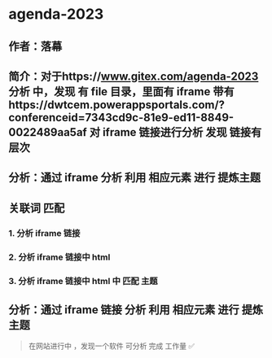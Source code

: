 # agenda-2023
 
## 作者：落幕
## 简介：对于https://www.gitex.com/agenda-2023 分析 中，发现 有 file 目录，里面有 iframe 带有https://dwtcem.powerappsportals.com/?conferenceid=7343cd9c-81e9-ed11-8849-0022489aa5af 对 iframe 链接进行分析 发现 链接有层次

## 分析：通过 iframe 分析 利用 相应元素 进行 提炼主题
## 关联词 匹配
### 1. 分析 iframe 链接 
### 2. 分析 iframe 链接中 html
### 3. 分析 iframe 链接中 html 中 匹配 主题
## 分析：通过 iframe 链接 分析 利用 相应元素 进行 提炼主题

> 在网站进行中 ，发现一个软件 可分析 完成 工作量 ✅



